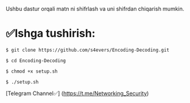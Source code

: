 Ushbu dastur orqali matn ni shifrlash va uni shifrdan chiqarish mumkin.

# ✅️Ishga tushirish:

```shell
$ git clone https://github.com/s4evers/Encoding-Decoding.git

$ cd Encoding-Decoding

$ chmod +x setup.sh

$ ./setup.sh
```

[Telegram Channel✅️] (https://t.me/Networking_Security)
